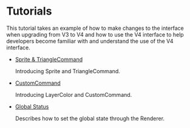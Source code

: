 # Tutorials

This tutorial takes an example of how to make changes to the interface when upgrading from V3 to V4 and how to use the V4 interface to help developers become familiar with and understand the use of the V4 interface.

- [Sprite & TriangleCommand](./spriteTutorial.md)

   Introducing Sprite and TriangleCommand.

- [CustomCommand](./customCommandTutorial.md)

   Introducing LayerColor and CustomCommand.

- [Global Status](./globalStatus.md)

   Describes how to set the global state through the Renderer.
